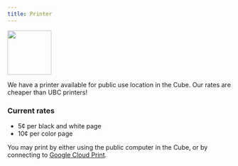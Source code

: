 ```yaml
---
title: Printer
---
```


<img alt="" width="99" height="100" src="/files/printer.svg" class="float-right">

We have a printer available for public use location in the Cube. Our rates are
cheaper than UBC printers!

### Current rates

- 5¢ per black and white page
- 10¢ per color page

You may print by either using the public computer in the Cube, or by connecting
to [Google Cloud Print](https://ubccsss.org/cube/printer/).
